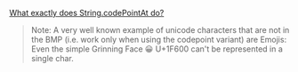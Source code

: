 [What exactly does String.codePointAt do?](https://stackoverflow.com/a/12280911)

> Note: A very well known example of unicode characters that are not in the BMP (i.e. work only when using the codepoint variant) are Emojis: Even the simple Grinning Face 😀 U+1F600 can't be represented in a single char.